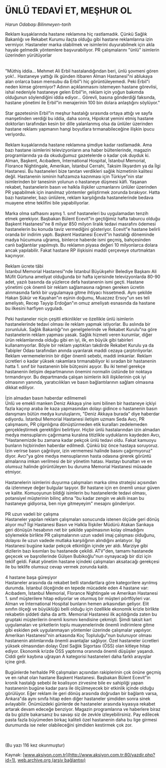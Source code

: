 # ÜNLÜ TEDAVİ ET, MEŞHUR OL

*Harun Odabaşı Bilinmeyen-tarih*

<div>
 <p>
  <font>
   Reklam kuşaklarında hastane reklamına hiç rastlamadık. Çünkü Sağlık Bakanlığı ve Rekabet Kurumu ilaçta olduğu gibi hastane reklamlarına izin vermiyor. Hastaneler marka olabilmek ve isimlerini duyurabilmek için akla hayale gelmedik yöntemlere başvurabiliyor. PR çalışmalarını "ünlü" isimlerin üzerinden yürütüyorlar
   <br>
    <br/>
    <br/>
    "Müthiş iddia... Mehmet Ali Erbil hastalandığından beri, ünlü şovmeni gören yok!.. Hastaneye yattığı ilk günden itibaren Alman Hastanesi"ni ablukaya alan onlarca basın mensubu da Erbil"i hiç görüntüleyemedi. Peki Erbil"i neden kimse göremiyor? Adının açıklanmasını istemeyen hastane görevlisi, ishal nedeniyle hastaneye gelen Erbil"in, reklam için yoğun bakımda olduğunun söylendiğini iddia ediyor... Görevli, basına gönderdiği faksında, hastane yönetimi ile Erbil"in menajerinin 100 bin dolara anlaştığını söylüyor."
    <br/>
    <br/>
    Star gazetesinin Erbil"in meşhur hastalığı sırasında ortaya attığı ve sayfa manşetinden verdiği bu iddia, daha sonra, Hipokrat yemini etmiş hastane doktorları tarafından kesin bir dille yalanlanmış olsa da ünlüler üzerinden hastane reklamı yapmanın hangi boyutlara tırmanabileceğine ilişkin ipucu veriyordu.
    <br/>
    <br/>
    Reklam kuşaklarında hastane reklamına şimdiye kadar rastlamadık. Ama bazı hastane isimlerini televizyonların ana haber bültenlerinde, magazin programlarında ya da okuduğumuz gazetelerde o kadar çok duyduk ki. Alman, Başkent, Acıbadem, İnternational Hospital, İstanbul Memorial, Florance Nightingale, Amerikan, İstanbul Cerrahi, Taksim İlkyardım ya da İlgi Hastanesi. Bu hastaneleri bize tanıtan verdikleri sağlık hizmetinin kalitesi değil. Hastanenin isminin hafızamıza kazınması için Türkiye"nin star isimlerinden bir tanesinin yolunun o hastaneye düşmesi kâfi. Yaşanan rekabet, hastanelerin basın ve halkla ilişkiler uzmanlarını ünlüler üzerinden PR yapabilmek için inanılmaz yöntemler geliştirmek zorunda bırakıyor. Hatta bazı hastaneler, bazı ünlülere, reklam karşılığında hastanelerinde bedava muayene etme teklifini bile yapabiliyorlar.
    <br/>
    <br/>
    Marka olma safhasını aşmış 1. sınıf hastaneleri bu uygulamadan tenzih etmek gerekiyor. Başbakan Bülent Ecevit"in geçtiğimiz hafta taburcu olduğu Başkent Hastanesi"ne 8 milyar 850 milyon liralık tedavi masrafını ödemesi hastanelerin bu konuda taviz vermediğini gösteriyor. Ecevit"e hastane belirli oranda bir indirim yaptı. Başkent Hastanesi Ecevit"in hastalığı döneminde madya hücumuna uğramış, binlerce haberde ismi geçmiş, bahçesinden canlı bağlantılar yapılmıştı. Bu reklamın piyasa değeri 10 milyonlarca dolara ancak yapılabilir. Fakat hastane RP ilişkisini maddi çerçeveye oturtmaktan kaçınıyor.
    <br/>
    <br/>
    Reklam ücrete tâbi
    <br/>
    İstanbul Memorial Hastanesi"nde İstanbul Büyükşehir Belediye Başkanı Ali Müfit Gürtuna ameliyat olduğunda bir hafta içerisinde televizyonlarda 80-90 adet, yazılı basında da yüzlerce defa hastanenin ismi geçti. Hastane yönetimi çok önemli bir reklam sağlamasına rağmen gereken ücretin alınmasında farklı bir uygulamaya gitme ihtiyacı hissetmedi. Aynı şekilde Hakan Şükür ve Kayahan"ın eşinin doğumu, Muazzez Ersoy"un ses teli ameliyatı, Recep Tayyip Erdoğan"ın omuz ameliyatı esnasında da hastane bu ilkesini harfiyen uyguladı.
    <br/>
    <br/>
    Peki hastaneler niçin çeşitli etkinlikler ve özellikle ünlü isimlerin hastanelerinde tedavi olması ile reklam yapmak istiyorlar. Bu aslında bir zorunluluk. Sağlık Bakanlığı"nın genelgelerinde ve Rekabet Kurulu"na göre hastanelerin reklam yapması yasak. Sağlık hizmeti veren kurumlar, diğer ürün reklamlarında olduğu gibi en iyi, ilk, en büyük gibi tabirleri kullanamıyorlar. Böyle bir reklam yaptıkları takdirde Rekabet Kurulu ya da Tabipler Odası tarafından anında uyarılarak maddi cezaya çarptırılıyorlar. Reklam vermemelerinin bir diğer önemli sebebi, maddi imkanlar. Reklam ücretleri o kadar yüksek rakamlara tırmanabiliyor ki sıradan bir hastanenin hatta 1. sınıf bir hastanenin bile bütçesini aşıyor. Bu iki temel gerekçe hastanenin  iletişim departmanının önemini normalin üstünde bir noktaya tırmandırıyor. Bu departmanda çalışan isimlerin ikili ilişkilerinin çok iyi olmasının yanında, yaratıcılıkları ve basın bağlantılarının sağlam olmasına dikkat ediliyor.
    <br/>
    <br/>
    İzin almadan basın haberdar edilmemeli
    <br/>
    Ünlü ve emekli manken Deniz Akkaya yine ismi bilinen bir hastaneye içkiyi fazla kaçırıp araba ile kaza yapmasından dolayı gidince o hastanenin basın danışmanı bütün medya kuruluşlarını, "Deniz Akkaya burada" diye haberdar ediyordu. İstanbul Memorial Hastanesi iletişim uzmanı Seda Avcı, PR çalışmasını, PR çılgınlığına dönüştürmeden etik kuralları zedelemeden gerçekleştirmek gerektiğini belirtiyor. Hiçbir ünlü hastalarından izin almadan medya mensuplarını çağırmama kuralına titizlikle uyduklarını kaydeden Avcı, "Hastanemizde bu zamana kadar pekçok ünlü tedavi oldu. Fakat kamuoyu bunların hiçbirinden haberdar edilmedi. Çünkü biz önce hastaya soruyoruz. İzin verirse basın çağrılıyor, izin vermemesi halinde basını çağırmıyoruz" diyor. Avcı"ya göre medya mensuplarının hasta odasına girerek görüntü almalarına imkan verilmesi de bir yönetim hatası. Hastayı bunaltan ve en olumsuz halinde görüntüleyen bu duruma Memorial Hastanesi müsaade etmiyor.
    <br/>
    <br/>
    Hastanelerin isimlerini duyurma çalışmaları marka olma stratejisi açısından da izlenmeye değer bulgular taşıyor. Bir hastane için en önemli unsur güven ve kalite. Komuoyunun bildiği isimlerin bu hastanelerde tedavi olması, potansiyel müşterinin bilinç altına "bu kadar zengin ve akıllı insan bu hastaneye gidiyorsa, ben niye gitmeyeyim" mesajını gönderiyor.
    <br/>
    <br/>
    PR uzun vadeli bir çalışma
    <br/>
    Hastaneler yapılan reklam çalışmaları sonucunda istenen ölçüde geri dönüş alıyor mu? İlgi Hastanesi Basın ve Halkla İlişkiler Müdürü Atakan Sarıkaya geri dönüşün hesabının net bir şekilde yapılmasının kolay olmadığını söylemekle birlikte PR çalışmalarının uzun vadeli imaj çalışması olduğunu, dolayısı ile uzun vadede mutlaka karşılığının alındığını anlatıyor. İlgi Hastanesi bugüne kadar pekçok etkinliğin içinde yer aldı. Marziye gibi dizilerin bazı kısımları bu hastanede çekildi. ATV"den, tamamı hastanede geçecek ve başrollerinde Gülşen Bubikoğlu"nun oynayacağı bir dizi için teklif geldi. Fakat yönetim hastane içindeki çalışmaları aksatacağı gerekçesi ile bu teklife olumsuz cevap vermek zorunda kaldı.
    <br/>
    <br/>
    4 hastane başa güreşiyor
    <br/>
    Hastaneler arasında da rekabet belli standartlara göre kategorilere ayrılmış durumda. İstanbul ölçeğinde en tepede mücadele eden 4 hastane var: Acıbadem, İstanbul Memorial, Florance Nightingale ve Amerikan Hastanesi 1. sınıf müşterilere hitap ediyorlar ve oturmuş bir müşteri pörtföyleri var. Alman ve İnternational Hospital bunların hemen arkasından geliyor. Elit sınıfın ölçeği ve büyüklüğü belli olduğu için özellikle ekonomik krizle birlikte rekabetin şiddeti daha da arttı. Memorial Hastanesi ilk açıldığında zaten bu gruptaki müşterilerin önemli kısmını kendisine çekmişti. Şimdi taksit kart uygulamaları ve şirketlerin toplu muayenelerinde önemli indirimlere gitme gibi eskiden pek uygulanmayan yöntemler üzerinde çalışmalar yapılıyor. Amerikan Hastanesi"nin arkasında Koç Topluluğu"nun bulunuyor olması hastanenin atılımlarında önemli avantajlar sağlıyor.  Özel hastaneler  ücretleri yüksek olmasından dolayı Özel Sağlık Sigortası (ÖSS) olan kitleye hitap ediyor. Ekonomik krizde ÖSS yaptırma oranında önemli düşüşler yaşandı. Ciddi gelir kaybına uğrayan A kategorisi hastaneleri daha farklı arayışlar içine girdi.
    <br/>
    <br/>
    Bugünlerde herhalde PR çalışmaları açısından rakiplerinin çok önüne geçmiş ve en rahat olan hastane Başkent Hastanesi. Başbakan Bülent Ecevit"in kronik hastalığı sebebi ile koalisyon zirvesine bile ev sahipliği yapan hastanenin bugüne kadar para ile ölçülmeyecek bir etkinlik içinde olduğu görülüyor. Eğer reklam ile geri dönüş arasında doğrudan bir bağlantı varsa, Ankara"da aynı sınıfa hitap eden diğer hastaneler şimdiden sonra sinek avlayabilir. Önümüzdeki günlerde de hastaneler arasında kıyasıya rekabet artarak devam edeceğe benziyor. Magazin programlarına ve haberlere biraz da bu gözle bakarsanız bu savaşı siz de zevkle izleyebilirsiniz. Pay edilecek pasta fazla büyümeden  birkaç kaliteli özel hastanenin daha bu lige girmesi durumunda ise neler olabileceğini şimdiden kestirmek çok zor.
    <br/>
    <br/>
   </br>
  </font>
 </p>
 <p>
  <font>
   (Bu yazı 116 kez okunmuştur)
  </font>
 </p>
</div>


Kaynak: [www.aksiyon.com.tr](http://www.aksiyon.com.tr:80/yazdir.php?id=1), [web.archive.org (arşiv bağlantısı)](http://web.archive.org/web/20050227213928/http://www.aksiyon.com.tr:80/yazdir.php?id=1)
